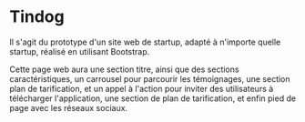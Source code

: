 # Tindog

Il s'agit du prototype d'un site web de startup, adapté à n'importe quelle startup, réalisé en utilisant Bootstrap.

Cette page web aura une section titre, ainsi que des sections caractéristiques, un carrousel pour parcourir les témoignages, une section plan de tarification, et un appel à l'action pour inviter des utilisateurs à télécharger l'application, une section de plan de tarification, et enfin pied de page avec les réseaux sociaux.